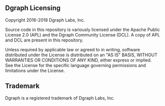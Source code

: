 ## Dgraph Licensing

Copyright 2016-2018 Dgraph Labs, Inc.

Source code in this repository is variously licensed under the Apache Public
License 2.0 (APL) and the Dgraph Community License (DCL). A copy of APL and DCL
are present in this repository.

Unless required by applicable law or agreed to in writing, software distributed
under the License is distributed on an "AS IS" BASIS, WITHOUT WARRANTIES OR
CONDITIONS OF ANY KIND, either express or implied.  See the License for the
specific language governing permissions and limitations under the License.

## Trademark

Dgraph is a registered trademark of Dgraph Labs, Inc.
